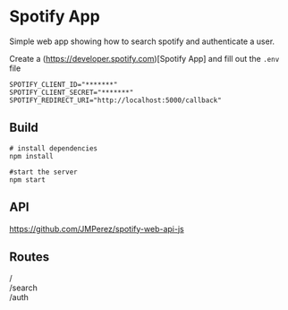 # Spotify App

Simple web app showing how to search spotify and authenticate a user.   

Create a (https://developer.spotify.com)[Spotify App] and fill out the `.env` file   
```
SPOTIFY_CLIENT_ID="*******"
SPOTIFY_CLIENT_SECRET="*******"
SPOTIFY_REDIRECT_URI="http://localhost:5000/callback"
```

## Build
```
# install dependencies
npm install

#start the server
npm start
```

## API
https://github.com/JMPerez/spotify-web-api-js

## Routes
/   
/search   
/auth   
